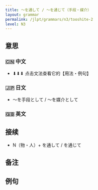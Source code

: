 ```yaml
---
title: 〜を通して / 〜を通じて（手段・媒介）
layout: grammar
permalink: /jlpt/grammars/n3/tooshite-2
level: N3
---
```


## 意思

### 🇨🇳 中文

- ⬇︎⬇︎⬇︎ 点击文法查看它的【用法・例句】

### 🇯🇵 日文

- ～を手段として / 〜を媒介として

### 🇬🇧 英文


## 接续

- N（物・人）+ を通して / を通じて

## 备注


## 例句


